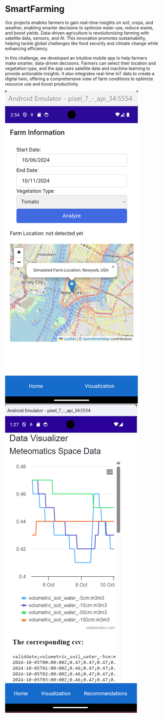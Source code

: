 # SmartFarming 
Our projects enables farmers to gain real-time insights on soil, crops, and weather, enabling smarter decisions to optimize water use, reduce waste, and boost yields. Data-driven agriculture is revolutionizing farming with satellite data, sensors, and AI. This innovation promotes sustainability, helping tackle global challenges like food security and climate change while enhancing efficiency.

In this challenge, we developed an intuitive mobile app to help farmers make smarter, data-driven decisions. Farmers can select their location and vegetation type, and the app uses satellite data and machine learning to provide actionable insights. It also integrates real-time IoT data to create a digital twin, offering a comprehensive view of farm conditions to optimize resource use and boost productivity.

![Mobile App -> Map](Screenshots\FarmLocation.png)
![Mobile Analysis ](Screenshots\MeteomaticsVisuals.png)
